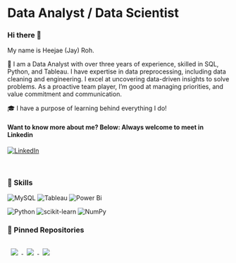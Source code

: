 # Data Analyst / Data Scientist

### Hi there 👋

<!--
**kobehustle/kobehustle** is a ✨ _special_ ✨ repository because its `README.md` (this file) appears on your GitHub profile.

Here are some ideas to get you started:

- 🔭 I’m currently working on ...
- 🌱 I’m currently learning ...
- 👯 I’m looking to collaborate on ...
- 🤔 I’m looking for help with ...
- 💬 Ask me about ...
- 📫 How to reach me: ...
- 😄 Pronouns: ...
- ⚡ Fun fact: ...
--> My name is Heejae (Jay) Roh.

🚀 I am a Data Analyst with over three years of experience, skilled in SQL, Python, and Tableau. I have expertise in data preprocessing, including data cleaning and engineering. I excel at uncovering data-driven insights to solve problems. As a proactive team player, I’m good at managing priorities, and value commitment and communication.

🎓 I have a purpose of learning behind everything I do! 

#### Want to know more about me? Below: Always welcome to meet in Linkedin <br>

[	![LinkedIn](https://img.shields.io/badge/linkedin-%230077B5.svg?style=for-the-badge&logo=linkedin&logoColor=white)](https://www.linkedin.com/in/heejaeroh/)

<br>

### :notebook: Skills 
![MySQL](https://img.shields.io/badge/mysql-%2300f.svg?style=for-the-badge&logo=mysql&logoColor=white)
![Tableau](https://img.shields.io/badge/Tableau-E97627?style=for-the-badge&logo=Tableau&logoColor=white) 
![Power Bi](https://img.shields.io/badge/power_bi-F2C811?style=for-the-badge&logo=powerbi&logoColor=black) 

![Python](https://img.shields.io/badge/python-3670A0?style=for-the-badge&logo=python&logoColor=white)
![scikit-learn](https://img.shields.io/badge/scikit--learn-%23F7931E.svg?style=for-the-badge&logo=scikit-learn&logoColor=white)
![NumPy](https://img.shields.io/badge/numpy-%23013243.svg?style=for-the-badge&logo=numpy&logoColor=white)


### 📌 Pinned Repositories
<a href="https://github.com/kobehustle/ALY6040-81028-Data-Mining-Applications">
  <img align="center" style="margin:1rem 0.5rem" src="https://github-readme-stats.vercel.app/api/pin/?username=kobehustle&repo=ALY6040-81028-Data-Mining-Applications&theme=react" />
</a>

<a href="https://github.com/kobehustle/ALY6110-Data-Management-and-Big-Data">
  <img align="center" style="margin:1rem 0.5rem" src="https://github-readme-stats.vercel.app/api/pin/?username=kobehustle&repo=ALY6110-Data-Management-and-Big-Data&theme=react" />
</a>

<a href="https://github.com/kobehustle/ALY6070-20685-Communicate-Visual-Data-Analysis-Tableau-">
  <img align="center" style="margin:1rem 0.5rem" src="https://github-readme-stats.vercel.app/api/pin/?username=kobehustle&repo=ALY6070-20685-Communicate-Visual-Data-Analysis-Tableau-&theme=react" />
</a>





